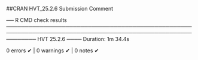 

##CRAN HVT_25.2.6 Submission Comment

── R CMD check results ──────────────────────────────────────────────────────────────────────────────────────────────────────────── HVT 25.2.6 ────
Duration: 1m 34.4s

0 errors ✔ | 0 warnings ✔ | 0 notes ✔